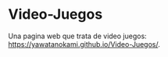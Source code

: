 # Video-Juegos
Una pagina web que trata de video juegos: https://yawatanokami.github.io/Video-Juegos/.
